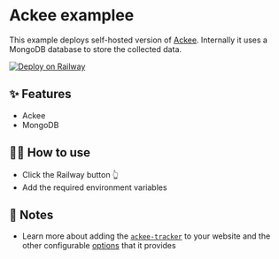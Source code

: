 # Ackee examplee

This example deploys self-hosted version of [Ackee](https://ackee.electerious.com/). Internally it uses a MongoDB database to store the collected data.

[![Deploy on Railway](https://railway.app/button.svg)](https://railway.app/new/template?template=https%3A%2F%2Fgithub.com%2Frailwayapp-starters%2FAckee&plugins=mongodb&envs=ACKEE_USERNAME%2CACKEE_PASSWORD)

## ✨ Features

- Ackee
- MongoDB

## 💁‍♀️ How to use

- Click the Railway button 👆
- Add the required environment variables

## 📝 Notes

- Learn more about adding the [`ackee-tracker`](https://github.com/electerious/ackee-tracker) to your website and the other configurable [options](https://github.com/electerious/Ackee/blob/master/docs/Options.md) that it provides
